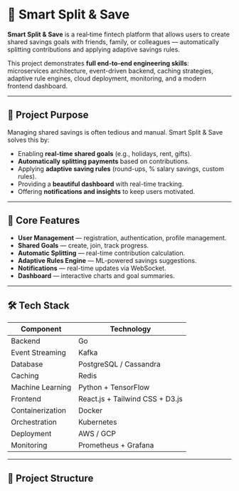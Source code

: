 # 🚀 Smart Split & Save

**Smart Split & Save** is a real‑time fintech platform that allows users to create shared savings goals with friends, family, or colleagues — automatically splitting contributions and applying adaptive savings rules.  

This project demonstrates **full end‑to‑end engineering skills**: microservices architecture, event-driven backend, caching strategies, adaptive rule engines, cloud deployment, monitoring, and a modern frontend dashboard.

---

## 📌 Project Purpose

Managing shared savings is often tedious and manual. Smart Split & Save solves this by:
- Enabling **real-time shared goals** (e.g., holidays, rent, gifts).
- **Automatically splitting payments** based on contributions.
- Applying **adaptive saving rules** (round-ups, % salary savings, custom rules).
- Providing a **beautiful dashboard** with real-time tracking.
- Offering **notifications and insights** to keep users motivated.

---

## 🎯 Core Features

- **User Management** — registration, authentication, profile management.
- **Shared Goals** — create, join, track progress.
- **Automatic Splitting** — real-time contribution calculation.
- **Adaptive Rules Engine** — ML-powered savings suggestions.
- **Notifications** — real-time updates via WebSocket.
- **Dashboard** — interactive charts and goal summaries.

---

## 🛠 Tech Stack

| Component              | Technology |
|------------------------|------------|
| Backend                | Go |
| Event Streaming       | Kafka |
| Database              | PostgreSQL / Cassandra |
| Caching               | Redis |
| Machine Learning      | Python + TensorFlow |
| Frontend              | React.js + Tailwind CSS + D3.js |
| Containerization      | Docker |
| Orchestration        | Kubernetes |
| Deployment            | AWS / GCP |
| Monitoring            | Prometheus + Grafana |

---

## 📂 Project Structure


